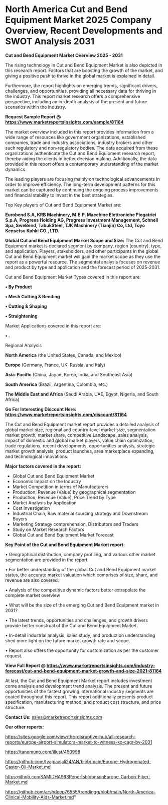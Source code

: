 # North America Cut and Bend Equipment Market 2025 Company Overview, Recent Developments and SWOT Analysis 2031

<Strong> Cut and Bend Equipment Market Overview 2025 - 2031</strong>

The rising technology in Cut and Bend Equipment Market is also depicted in this research report. Factors that are boosting the growth of the market, and giving a positive push to thrive in the global market is explained in detail.

Furthermore, the report highlights on emerging trends, significant drivers, challenges, and opportunities, providing all necessary data for thriving in the industry. This report market research offers a comprehensive perspective, including an in-depth analysis of the present and future scenarios within the industry.

<strong>Request Sample Report @ <a href=https://www.marketreportsinsights.com/sample/81164>https://www.marketreportsinsights.com/sample/81164</a></strong>

The market overview included in this report provides information from a wide range of resources like government organizations, established companies, trade and industry associations, industry brokers and other such regulatory and non-regulatory bodies. The data acquired from these organizations authenticate the Cut and Bend Equipment research report, thereby aiding the clients in better decision making. Additionally, the data provided in this report offers a contemporary understanding of the market dynamics.

The leading players are focusing mainly on technological advancements in order to improve efficiency. The long-term development patterns for this market can be captured by continuing the ongoing process improvements and financial stability to invest in the best strategies.

Top Key players of Cut and Bend Equipment Market are:

<strong>Eurobend S.A, KRB Machinery, M.E.P. Macchine Elettroniche Piegatrici S.p.A, Progress Holding AG, Progress Investment Management, Schnell Spa, SweBend, TabukSteel, TJK Machinery (Tianjin) Co, Ltd, Toyo Kensetsu Kohki CO., LTD.</strong>

<strong><b>Global Cut and Bend Equipment Market Scope and Size:</b></strong>
The Cut and Bend Equipment market is declared segment by company, region (country), type, and application. Players, stakeholders, and other participants in the global Cut and Bend Equipment market will gain the market scope as they use the report as a powerful resource. The segmental analysis focuses on revenue and product by type and application and the forecast period of 2025-2031.

Cut and Bend Equipment Market Types covered in this report are:

<strong>• By Product

• Mesh Cutting & Bending

• Cutting & Shaping

• Straightening</strong>

Market Applications covered in this report are:

<strong>• .</strong> 

Regional Analysis

<strong>North America</strong> (the United States, Canada, and Mexico)

<strong>Europe</strong> (Germany, France, UK, Russia, and Italy)

<strong>Asia-Pacific</strong> (China, Japan, Korea, India, and Southeast Asia)

<strong>South America</strong> (Brazil, Argentina, Colombia, etc.)

<strong>The Middle East and Africa</strong> (Saudi Arabia, UAE, Egypt, Nigeria, and South Africa)

<strong>Go For Interesting Discount Here: <a href=https://www.marketreportsinsights.com/discount/81164>https://www.marketreportsinsights.com/discount/81164</a></strong>

The Cut and Bend Equipment market report provides a detailed analysis of global market size, regional and country-level market size, segmentation market growth, market share, competitive Landscape, sales analysis, impact of domestic and global market players, value chain optimization, trade regulations, recent developments, opportunities analysis, strategic market growth analysis, product launches, area marketplace expanding, and technological innovations.

<strong><b>Major factors covered in the report:</b></strong>
<ul>
  <li>Global Cut and Bend Equipment Market </li>
  <li>Economic Impact on the Industry</li>
  <li>Market Competition in terms of Manufacturers</li>
  <li>Production, Revenue (Value) by geographical segmentation</li>
  <li>Production, Revenue (Value), Price Trend by Type</li>
  <li>Market Analysis by Application</li>
  <li>Cost Investigation</li>
  <li>Industrial Chain, Raw material sourcing strategy and Downstream Buyers</li>
  <li>Marketing Strategy comprehension, Distributors and Traders</li>
  <li>Study on Market Research Factors</li>
  <li>Global Cut and Bend Equipment Market Forecast</li>
</ul>

<strong><b>Key Point of the Cut and Bend Equipment Market report:</b></strong>

• Geographical distribution, company profiling, and various other market segmentation are provided in the report.

• For better understanding of the global Cut and Bend Equipment market status, the accurate market valuation which comprises of size, share, and revenue are also covered.

• Analysis of the competitive dynamic factors better extrapolate the complete market overview

• What will be the size of the emerging Cut and Bend Equipment market in 2031?

• The latest trends, opportunities and challenges, and growth drivers provide better construal of the Cut and Bend Equipment Market.

• In-detail industrial analysis, sales study, and production understanding shed more light on the future market growth rate and scope.

• Report also offers the opportunity for customization as per the customer request.

<strong><b>View Full Report @ <a href=https://www.marketreportsinsights.com/industry-forecast/cut-and-bend-equipment-market-growth-and-size-2021-81164>https://www.marketreportsinsights.com/industry-forecast/cut-and-bend-equipment-market-growth-and-size-2021-81164</a></b></strong>


At last, the Cut and Bend Equipment Market report includes investment come analysis and development trend analysis. The present and future opportunities of the fastest growing international industry segments are coated throughout this report. This report additionally presents product specification, manufacturing method, and product cost structure, and price structure.

<strong>Contact Us:</strong>
sales@marketreportsinsights.com

<strong>Our other reports:</strong>

<a href=https://sites.google.com/view/the-disruptive-hub/all-research-reports/europe-airport-simulators-market-to-witness-xx-cagr-by-2031>https://sites.google.com/view/the-disruptive-hub/all-research-reports/europe-airport-simulators-market-to-witness-xx-cagr-by-2031</a>

<a href=https://tanomuno.com/illust/450998>https://tanomuno.com/illust/450998</a>

<a href=https://github.com/tyagianjali24/AN/blob/main/Europe-Hydrogenated-Castor-Oil-Market.md>https://github.com/tyagianjali24/AN/blob/main/Europe-Hydrogenated-Castor-Oil-Market.md</a>

<a href=https:github.comSAMIDHA963ReportsblobmainEurope-Carbon-Fiber-Market.md>https:github.comSAMIDHA963ReportsblobmainEurope-Carbon-Fiber-Market.md</a>

<a href=https://github.com/arshdeep76555/trendingg/blob/main/North-America-Clinical-Mobility-Aids-Market.md>https://github.com/arshdeep76555/trendingg/blob/main/North-America-Clinical-Mobility-Aids-Market.md</a>"
